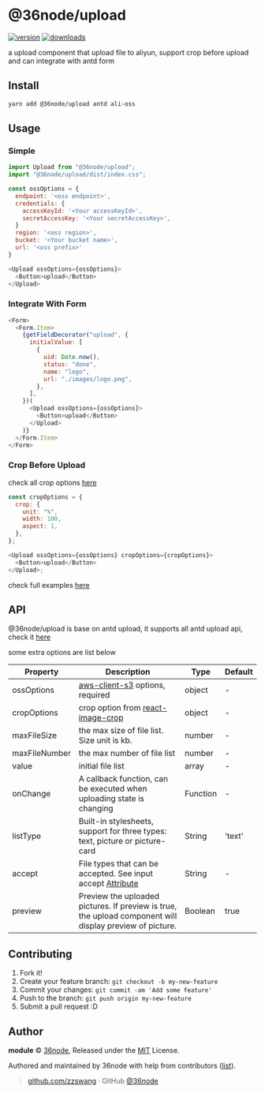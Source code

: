 # @36node/upload

[![version][0]][1] [![downloads][2]][3]

a upload component that upload file to aliyun, support crop before upload and can integrate with antd form

## Install

```bash
yarn add @36node/upload antd ali-oss
```

## Usage

### Simple

```js
import Upload from "@36node/upload";
import "@36node/upload/dist/index.css";

const ossOptions = {
  endpoint: '<oss endpoint>',
  credentials: {
    accessKeyId: '<Your accessKeyId>',
    secretAccessKey: '<Your secretAccessKey>',
  }
  region: '<oss region>',
  bucket: '<Your bucket name>',
  url: '<oss prefix>'
}

<Upload ossOptions={ossOptions}>
  <Button>upload</Button>
</Upload>
```

### Integrate With Form

```js
<Form>
  <Form.Item>
    {getFieldDecorator("upload", {
      initialValue: [
        {
          uid: Date.now(),
          status: "done",
          name: "logo",
          url: "./images/logo.png",
        },
      ],
    })(
      <Upload ossOptions={ossOptions}>
        <Button>upload</Button>
      </Upload>
    )}
  </Form.Item>
</Form>
```

### Crop Before Upload

check all crop options [here](https://github.com/DominicTobias/react-image-crop)

```js
const cropOptions = {
  crop: {
    unit: "%",
    width: 100,
    aspect: 1,
  },
};

<Upload ossOptions={ossOptions} cropOptions={cropOptions}>
  <Button>upload</Button>
</Upload>;
```

check full examples [here](./example/src/app.js)

## API

@36node/upload is base on antd upload, it supports all antd upload api, check it [here](https://ant.design/components/upload/)

some extra options are list below

| Property      | Description                                                                                                                                | Type     | Default |
| ------------- | ------------------------------------------------------------------------------------------------------------------------------------------ | -------- | ------- |
| ossOptions    | [aws-client-s3](https://docs.aws.amazon.com/AWSJavaScriptSDK/v3/latest/clients/client-s3/interfaces/s3clientconfig.html) options, required | object   | -       |
| cropOptions   | crop option from [react-image-crop](https://github.com/DominicTobias/react-image-crop#readme)                                              | object   | -       |
| maxFileSize   | the max size of file list. Size unit is kb.                                                                                                | number   | -       |
| maxFileNumber | the max number of file list                                                                                                                | number   | -       |
| value         | initial file list                                                                                                                          | array    | -       |
| onChange      | A callback function, can be executed when uploading state is changing                                                                      | Function | -       |
| listType      | Built-in stylesheets, support for three types: text, picture or picture-card                                                               | String   | 'text'  |
| accept        | File types that can be accepted. See input accept [Attribute](https://developer.mozilla.org/en-US/docs/Web/HTML/Element/input/file#accept) | String   | -       |
| preview       | Preview the uploaded pictures. If preview is true, the upload component will display preview of picture.                                   | Boolean  | true    |

## Contributing

1. Fork it!
2. Create your feature branch: `git checkout -b my-new-feature`
3. Commit your changes: `git commit -am 'Add some feature'`
4. Push to the branch: `git push origin my-new-feature`
5. Submit a pull request :D

## Author

**module** © [36node](https://github.com/36node), Released under the [MIT](./LICENSE) License.

Authored and maintained by 36node with help from contributors ([list](https://github.com/36node/module/contributors)).

> [github.com/zzswang](https://github.com/zzswang) · GitHub [@36node](https://github.com/36node)

[0]: https://img.shields.io/npm/v/@36node/upload.svg?style=flat
[1]: https://npmjs.com/package/@36node/upload
[2]: https://img.shields.io/npm/dm/@36node/upload.svg?style=flat
[3]: https://npmjs.com/package/@36node/upload

